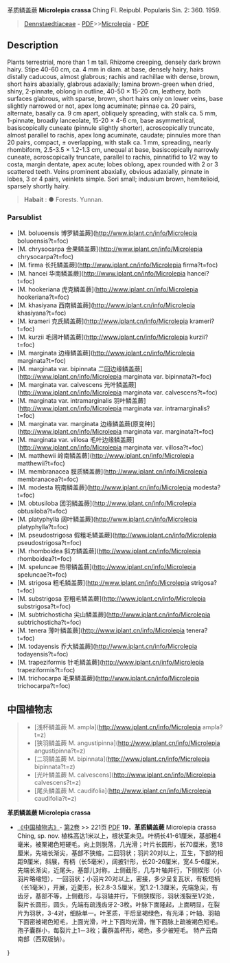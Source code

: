 革质鳞盖蕨 **Microlepia crassa** Ching Fl. Reipubl. Popularis Sin. 2: 360. 1959.

> [Dennstaedtiaceae](http://www.iplant.cn/info/Dennstaedtiaceae?t=foc) - [PDF](http://www.iplant.cn/foc/pdf/Dennstaedtiaceae.pdf)>>[Microlepia](http://www.iplant.cn/info/Microlepia?t=foc) - [PDF](http://www.iplant.cn/foc/pdf/Microlepia.pdf)
## Description

Plants terrestrial, more than 1 m tall. Rhizome creeping, densely dark brown hairy. Stipe 40-60 cm, ca. 4 mm in diam. at base, densely hairy, hairs distally caducous, almost glabrous; rachis and rachillae with dense, brown, short hairs abaxially, glabrous adaxially; lamina brown-green when dried, shiny, 2-pinnate, oblong in outline, 40-50 × 15-20 cm, leathery, both surfaces glabrous, with sparse, brown, short hairs only on lower veins, base slightly narrowed or not, apex long acuminate; pinnae ca. 20 pairs, alternate, basally ca. 9 cm apart, obliquely spreading, with stalk ca. 5 mm, 1-pinnate, broadly lanceolate, 15-20 × 4-6 cm, base asymmetrical, basiscopically cuneate (pinnule slightly shorter), acroscopically truncate, almost parallel to rachis, apex long acuminate, caudate; pinnules more than 20 pairs, compact, ± overlapping, with stalk ca. 1 mm, spreading, nearly rhombiform, 2.5-3.5 × 1.2-1.3 cm, unequal at base, basiscopically narrowly cuneate, acroscopically truncate, parallel to rachis, pinnatifid to 1/2 way to costa, margin dentate, apex acute; lobes oblong, apex rounded with 2 or 3 scattered teeth. Veins prominent abaxially, obvious adaxially, pinnate in lobes, 3 or 4 pairs, veinlets simple. Sori small; indusium brown, hemitelioid, sparsely shortly hairy.

> **Habait** : 
>● Forests. Yunnan.

### Parsublist

* [M.  boluoensis  博罗鳞盖蕨](http://www.iplant.cn/info/Microlepia boluoensis?t=foc)
* [M.  chrysocarpa  金果鳞盖蕨](http://www.iplant.cn/info/Microlepia chrysocarpa?t=foc)
* [M.  firma  长托鳞盖蕨](http://www.iplant.cn/info/Microlepia firma?t=foc)
* [M.  hancei  华南鳞盖蕨](http://www.iplant.cn/info/Microlepia hancei?t=foc)
* [M.  hookeriana  虎克鳞盖蕨](http://www.iplant.cn/info/Microlepia hookeriana?t=foc)
* [M.  khasiyana  西南鳞盖蕨](http://www.iplant.cn/info/Microlepia khasiyana?t=foc)
* [M.  krameri  克氏鳞盖蕨](http://www.iplant.cn/info/Microlepia krameri?t=foc)
* [M.  kurzii  毛阔叶鳞盖蕨](http://www.iplant.cn/info/Microlepia kurzii?t=foc)
* [M.  marginata  边缘鳞盖蕨](http://www.iplant.cn/info/Microlepia marginata?t=foc)
* [M.  marginata var. bipinnata  二回边缘鳞盖蕨](http://www.iplant.cn/info/Microlepia marginata var. bipinnata?t=foc)
* [M.  marginata var. calvescens  光叶鳞盖蕨](http://www.iplant.cn/info/Microlepia marginata var. calvescens?t=foc)
* [M.  marginata var. intramarginalis  羽叶鳞盖蕨](http://www.iplant.cn/info/Microlepia marginata var. intramarginalis?t=foc)
* [M.  marginata var. marginata  边缘鳞盖蕨(原变种)](http://www.iplant.cn/info/Microlepia marginata var. marginata?t=foc)
* [M.  marginata var. villosa  毛叶边缘鳞盖蕨](http://www.iplant.cn/info/Microlepia marginata var. villosa?t=foc)
* [M.  matthewii  岭南鳞盖蕨](http://www.iplant.cn/info/Microlepia matthewii?t=foc)
* [M.  membranacea  膜质鳞盖蕨](http://www.iplant.cn/info/Microlepia membranacea?t=foc)
* [M.  modesta  皖南鳞盖蕨](http://www.iplant.cn/info/Microlepia modesta?t=foc)
* [M.  obtusiloba  团羽鳞盖蕨](http://www.iplant.cn/info/Microlepia obtusiloba?t=foc)
* [M.  platyphylla  阔叶鳞盖蕨](http://www.iplant.cn/info/Microlepia platyphylla?t=foc)
* [M.  pseudostrigosa  假粗毛鳞盖蕨](http://www.iplant.cn/info/Microlepia pseudostrigosa?t=foc)
* [M.  rhomboidea  斜方鳞盖蕨](http://www.iplant.cn/info/Microlepia rhomboidea?t=foc)
* [M.  speluncae  热带鳞盖蕨](http://www.iplant.cn/info/Microlepia speluncae?t=foc)
* [M.  strigosa  粗毛鳞盖蕨](http://www.iplant.cn/info/Microlepia strigosa?t=foc)
* [M.  substrigosa  亚粗毛鳞盖蕨](http://www.iplant.cn/info/Microlepia substrigosa?t=foc)
* [M.  subtrichosticha  尖山鳞盖蕨](http://www.iplant.cn/info/Microlepia subtrichosticha?t=foc)
* [M.  tenera  薄叶鳞盖蕨](http://www.iplant.cn/info/Microlepia tenera?t=foc)
* [M.  todayensis  乔大鳞盖蕨](http://www.iplant.cn/info/Microlepia todayensis?t=foc)
* [M.  trapeziformis  针毛鳞盖蕨](http://www.iplant.cn/info/Microlepia trapeziformis?t=foc)
* [M.  trichocarpa  毛果鳞盖蕨](http://www.iplant.cn/info/Microlepia trichocarpa?t=foc)

## 中国植物志

> * [浅杯鳞盖蕨  M.  ampla](http://www.iplant.cn/info/Microlepia ampla?t=z)
> * [狭羽鳞盖蕨  M.  angustipinna](http://www.iplant.cn/info/Microlepia angustipinna?t=z)
> * [二羽鳞盖蕨  M.  bipinnata](http://www.iplant.cn/info/Microlepia bipinnata?t=z)
> * [光叶鳞盖蕨  M.  calvescens](http://www.iplant.cn/info/Microlepia calvescens?t=z)
> * [尾头鳞盖蕨  M.  caudifolia](http://www.iplant.cn/info/Microlepia caudifolia?t=z)

**革质鳞盖蕨 Microlepia crassa**

* [《中国植物志》](http://www.iplant.cn/frps)- [第2卷](http://www.iplant.cn/frps/vol/2) >> 221页 [PDF](http://www.iplant.cn/frps/pdf/2/221.PDF)
**19．革质鳞盖蕨**
Microlepia crassa Ching, sp. nov.
植株高达1米以上，根状茎未见。叶柄长41-61厘米，基部粗4毫米，被栗褐色短硬毛，向上则脱落，几光滑；叶片长圆形，长70厘米，宽18厘米，先端长渐尖，基部不狭缩，二回羽状；羽片20对以上，互生，下部的相距9厘米，斜展，有柄（长5毫米），阔披针形，长20-26厘米，宽4.5-6厘米，先端长渐尖，近尾头，基部儿对称，上侧截形，几与叶轴并行，下侧楔形（小羽片略缩短），一回羽状；小羽片20对以上，密接，多少呈复瓦状，有极短柄（长1毫米），开展，近菱形，长2.8-3.5厘米，宽1.2-1.3厘米，先端急尖，有齿牙，基部不等，上侧截形，与羽轴并行，下侧狭楔形，羽状浅裂至1/2处，裂片长圆形，圆头，先端有疏浅齿牙2-3枚。叶脉下面隆起，上面明显，在裂片为羽状，3-4对，细脉单一。叶革质，干后呈褐绿色，有光泽；叶轴、羽轴下面密被褐色短毛，上面光滑，叶上下面均光滑，惟下面脉上疏被褐色短毛。孢子囊群小，每裂片上1－3枚；囊群盖杯形，褐色，多少被短毛。
特产云南南部（西双版钠）。

}